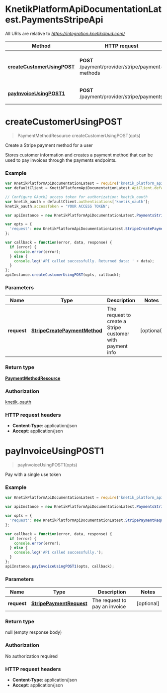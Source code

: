 # KnetikPlatformApiDocumentationLatest.PaymentsStripeApi

All URIs are relative to *https://integration.knetikcloud.com/*

Method | HTTP request | Description
------------- | ------------- | -------------
[**createCustomerUsingPOST**](PaymentsStripeApi.md#createCustomerUsingPOST) | **POST** /payment/provider/stripe/payment-methods | Create a Stripe payment method for a user
[**payInvoiceUsingPOST1**](PaymentsStripeApi.md#payInvoiceUsingPOST1) | **POST** /payment/provider/stripe/payments | Pay with a single use token


<a name="createCustomerUsingPOST"></a>
# **createCustomerUsingPOST**
> PaymentMethodResource createCustomerUsingPOST(opts)

Create a Stripe payment method for a user

Stores customer information and creates a payment method that can be used to pay invoices through the payments endpoints.

### Example
```javascript
var KnetikPlatformApiDocumentationLatest = require('knetik_platform_api_documentation_latest');
var defaultClient = KnetikPlatformApiDocumentationLatest.ApiClient.default;

// Configure OAuth2 access token for authorization: knetik_oauth
var knetik_oauth = defaultClient.authentications['knetik_oauth'];
knetik_oauth.accessToken = 'YOUR ACCESS TOKEN';

var apiInstance = new KnetikPlatformApiDocumentationLatest.PaymentsStripeApi();

var opts = { 
  'request': new KnetikPlatformApiDocumentationLatest.StripeCreatePaymentMethod() // StripeCreatePaymentMethod | The request to create a Stripe customer with payment info
};

var callback = function(error, data, response) {
  if (error) {
    console.error(error);
  } else {
    console.log('API called successfully. Returned data: ' + data);
  }
};
apiInstance.createCustomerUsingPOST(opts, callback);
```

### Parameters

Name | Type | Description  | Notes
------------- | ------------- | ------------- | -------------
 **request** | [**StripeCreatePaymentMethod**](StripeCreatePaymentMethod.md)| The request to create a Stripe customer with payment info | [optional] 

### Return type

[**PaymentMethodResource**](PaymentMethodResource.md)

### Authorization

[knetik_oauth](../README.md#knetik_oauth)

### HTTP request headers

 - **Content-Type**: application/json
 - **Accept**: application/json

<a name="payInvoiceUsingPOST1"></a>
# **payInvoiceUsingPOST1**
> payInvoiceUsingPOST1(opts)

Pay with a single use token

### Example
```javascript
var KnetikPlatformApiDocumentationLatest = require('knetik_platform_api_documentation_latest');

var apiInstance = new KnetikPlatformApiDocumentationLatest.PaymentsStripeApi();

var opts = { 
  'request': new KnetikPlatformApiDocumentationLatest.StripePaymentRequest() // StripePaymentRequest | The request to pay an invoice
};

var callback = function(error, data, response) {
  if (error) {
    console.error(error);
  } else {
    console.log('API called successfully.');
  }
};
apiInstance.payInvoiceUsingPOST1(opts, callback);
```

### Parameters

Name | Type | Description  | Notes
------------- | ------------- | ------------- | -------------
 **request** | [**StripePaymentRequest**](StripePaymentRequest.md)| The request to pay an invoice | [optional] 

### Return type

null (empty response body)

### Authorization

No authorization required

### HTTP request headers

 - **Content-Type**: application/json
 - **Accept**: application/json

